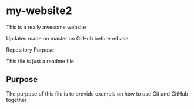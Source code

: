 # my-website2

This is a really awesome website

Updates made on master on GitHub before rebase

Repository Purpose

This file is just a readme file

## Purpose

The purpose of this file is to provide exampls
on how to use Git and GitHub together